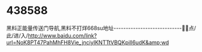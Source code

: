 # 438588
黑料正能量传送门导航,黑料不打烊668su地址----------------------------🌂🌂点/此/进/入/http://www.baidu.com/link?url=NoK8PT47PahMhFH8Vie_jnciyIKNTTtVBQKpill6udK&amp;wd
